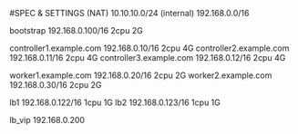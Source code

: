#SPEC & SETTINGS
(NAT) 10.10.10.0/24
(internal) 192.168.0.0/16 

bootstrap 192.168.0.100/16 2cpu 2G

controller1.example.com 192.168.0.10/16  2cpu 4G
controller2.example.com 192.168.0.11/16  2cpu 4G
controller3.example.com 192.168.0.12/16  2cpu 4G

worker1.example.com 192.168.0.20/16 2cpu 2G
worker2.example.com 192.168.0.30/16 2cpu 2G

lb1 192.168.0.122/16 1cpu 1G
lb2 192.168.0.123/16 1cpu 1G

lb_vip 192.168.0.200



